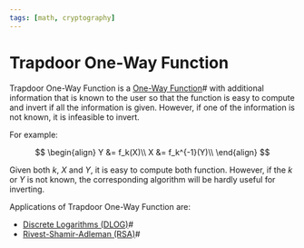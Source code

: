 ```yaml
---
tags: [math, cryptography]
---
```


# Trapdoor One-Way Function

Trapdoor One-Way Function is a [One-Way Function](202211072036.md)# with
additional information that is known to the user so that the function is easy to
compute and invert if all the information is given. However, if one of the
information is not known, it is infeasible to invert.

For example:

$$
\begin{align}
Y &= f_k(X)\\
X &= f_k^{-1}(Y)\\
\end{align}
$$

Given both $k$, $X$ and $Y$, it is easy to compute both function. However, if
the $k$ or $Y$ is not known, the corresponding algorithm will be hardly useful
for inverting.

Applications of Trapdoor One-Way Function are:
- [Discrete Logarithms (DLOG)](202210232232.md)#
- [Rivest-Shamir-Adleman (RSA)](202210122110.md)#
